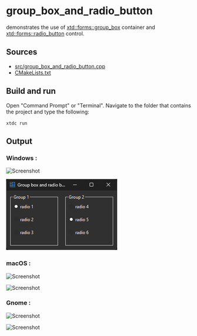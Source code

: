 # group_box_and_radio_button

demonstrates the use of [xtd::forms::group_box](https://gammasoft71.github.io/xtd/reference_guides/latest/classxtd_1_1forms_1_1group__box.html) container and  [xtd::forms::radio_button](https://gammasoft71.github.io/xtd/reference_guides/latest/classxtd_1_1forms_1_1radio__button.html) control.

## Sources

* [src/group_box_and_radio_button.cpp](src/group_box_and_radio_button.cpp)
* [CMakeLists.txt](CMakeLists.txt)

## Build and run

Open "Command Prompt" or "Terminal". Navigate to the folder that contains the project and type the following:

```shell
xtdc run
```

## Output

### Windows :

![Screenshot](../../../../docs/pictures/examples/group_box_and_radio_button_w.png)

![Screenshot](../../../../docs/pictures/examples/group_box_and_radio_button_wd.png)

### macOS :

![Screenshot](../../../../docs/pictures/examples/group_box_and_radio_button_m.png)

![Screenshot](../../../../docs/pictures/examples/group_box_and_radio_button_md.png)

### Gnome :

![Screenshot](../../../../docs/pictures/examples/group_box_and_radio_button_g.png)

![Screenshot](../../../../docs/pictures/examples/group_box_and_radio_button_gd.png)
